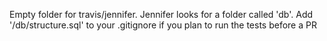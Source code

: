 Empty folder for travis/jennifer. Jennifer looks for a folder called 'db'. Add '/db/structure.sql' to your .gitignore if you plan to run the tests before a PR